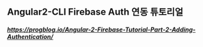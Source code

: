 ## Angular2-CLI Firebase Auth 연동 튜토리얼
##### https://progblog.io/Angular-2-Firebase-Tutorial-Part-2-Adding-Authentication/